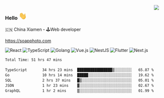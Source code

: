 <img align="right" src="https://github-readme-stats.vercel.app/api?username=yiiu&show_icons=false&bg_color=30,e96443,904e95&title_color=fff&text_color=fff" />

### Hello <img src="https://raw.githubusercontent.com/ABSphreak/ABSphreak/master/gifs/Hi.gif" width="26px" />
 
🇨🇳 China Xiamen・🕹Web developer

https://soapphoto.com

<p align="left"><img src="https://cdn.svgporn.com/logos/react.svg" alt="React" width="32" height="32"/> <img src="https://cdn.svgporn.com/logos/typescript-icon.svg" alt="TypeScript" width="32" height="32"/> <img src="https://cdn.svgporn.com/logos/gopher.svg" alt="Golang" width="32" height="32"/> <img src="https://cdn.svgporn.com/logos/vue.svg" alt="Vue.js" width="32" height="32"/> <img src="https://cdn.svgporn.com/logos/nestjs.svg" alt="NestJS" width="32" height="32"/> <img src="https://cdn.svgporn.com/logos/flutter.svg" alt="Flutter" width="32" height="32"/> <img src="https://cdn.svgporn.com/logos/nextjs-icon.svg" alt="Next.js" width="32" height="32"/></p>


<!--START_SECTION:waka-->

```txt
Total Time: 51 hrs 47 mins

TypeScript       34 hrs 23 mins  ████████████████▒░░░░░░░░   65.87 %
Go               10 hrs 14 mins  █████░░░░░░░░░░░░░░░░░░░░   19.62 %
SQL              2 hrs 37 mins   █▒░░░░░░░░░░░░░░░░░░░░░░░   05.01 %
JSON             1 hr 23 mins    ▓░░░░░░░░░░░░░░░░░░░░░░░░   02.67 %
GraphQL          1 hr 2 mins     ▒░░░░░░░░░░░░░░░░░░░░░░░░   01.99 %
```

<!--END_SECTION:waka-->
